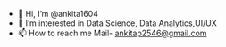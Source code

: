 - 👋 Hi, I’m @ankita1604
- 👀 I’m interested in Data Science, Data Analytics,UI/UX
- 📫 How to reach me Mail- ankitap2546@gmail.com

<!---
ankita1604/ankita1604 is a ✨ special ✨ repository because its `README.md` (this file) appears on your GitHub profile.
You can click the Preview link to take a look at your changes.
--->
